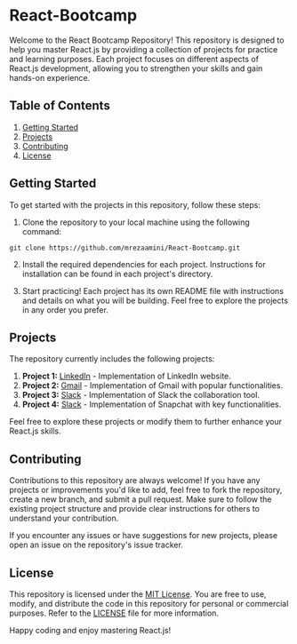 # React-Bootcamp

Welcome to the React Bootcamp Repository! This repository is designed to help you master React.js by providing a collection of projects for practice and learning purposes. Each project focuses on different aspects of React.js development, allowing you to strengthen your skills and gain hands-on experience.

## Table of Contents

1. [Getting Started](#getting-started)
2. [Projects](#projects)
3. [Contributing](#contributing)
4. [License](#license)

## Getting Started

To get started with the projects in this repository, follow these steps:

1. Clone the repository to your local machine using the following command:

```shell
git clone https://github.com/mrezaamini/React-Bootcamp.git
```

2. Install the required dependencies for each project. Instructions for installation can be found in each project's directory.

3. Start practicing! Each project has its own README file with instructions and details on what you will be building. Feel free to explore the projects in any order you prefer.

## Projects

The repository currently includes the following projects:

1. **Project 1:** [LinkedIn](./linkedin-project) - Implementation of LinkedIn website.
2. **Project 2:** [Gmail](./gmail-project) - Implementation of Gmail with popular functionalities.
3. **Project 3:** [Slack](./slack-project) - Implementation of Slack the collaboration tool.
4. **Project 4:** [Slack](./snapchat-project) - Implementation of Snapchat with key functionalities.

Feel free to explore these projects or modify them to further enhance your React.js skills.

## Contributing

Contributions to this repository are always welcome! If you have any projects or improvements you'd like to add, feel free to fork the repository, create a new branch, and submit a pull request. Make sure to follow the existing project structure and provide clear instructions for others to understand your contribution.

If you encounter any issues or have suggestions for new projects, please open an issue on the repository's issue tracker.

## License

This repository is licensed under the [MIT License](./LICENSE). You are free to use, modify, and distribute the code in this repository for personal or commercial purposes. Refer to the [LICENSE](./LICENSE) file for more information.

Happy coding and enjoy mastering React.js!
